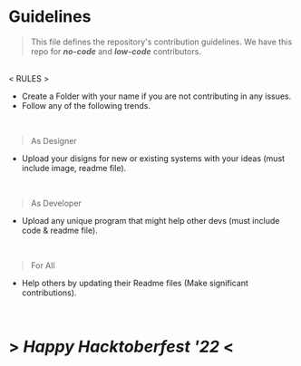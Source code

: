 # Guidelines
> This file defines the repository's contribution guidelines. We have this repo for ***no-code*** and ***low-code*** contributors.
<br/>
< RULES >

- Create a Folder with your name if you are not contributing in any issues.
- Follow any of the following trends.
<br/>

> As Designer
- Upload your disigns for new or existing systems with your ideas (must include image, readme file).
<br/>

> As Developer
- Upload any unique program that might help other devs (must include code & readme file).
<br/>

> For All
- Help others by updating their Readme files (Make significant contributions).
<br/>

# > ***Happy Hacktoberfest '22*** <
